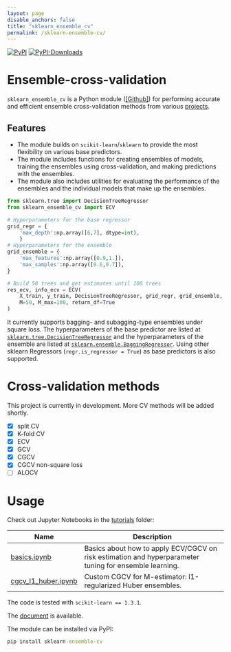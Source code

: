 ```yaml
---
layout: page
disable_anchors: false
title: "sklearn_ensemble_cv"
permalink: /sklearn-ensemble-cv/
---
```




[![PyPI](https://img.shields.io/pypi/v/sklearn_ensemble_cv?label=pypi)](https://pypi.org/project/sklearn-ensemble-cv)
[![PyPI-Downloads](https://img.shields.io/pepy/dt/sklearn_ensemble_cv)](https://pepy.tech/project/sklearn_ensemble_cv)

# Ensemble-cross-validation


`sklearn_ensemble_cv` is a Python module ([[Github]](https://github.com/jaydu1/ensemble-cross-validation/)) for performing accurate and efficient ensemble cross-validation methods from various [projects](https://jaydu1.github.io/overparameterized-ensembling/).


## Features
- The module builds on `scikit-learn`/`sklearn` to provide the most flexibility on various base predictors.
- The module includes functions for creating ensembles of models, training the ensembles using cross-validation, and making predictions with the ensembles. 
- The module also includes utilities for evaluating the performance of the ensembles and the individual models that make up the ensembles.


```python
from sklearn.tree import DecisionTreeRegressor
from sklearn_ensemble_cv import ECV

# Hyperparameters for the base regressor
grid_regr = {    
    'max_depth':np.array([6,7], dtype=int), 
    }
# Hyperparameters for the ensemble
grid_ensemble = {
    'max_features':np.array([0.9,1.]),
    'max_samples':np.array([0.6,0.7]),
}

# Build 50 trees and get estimates until 100 trees
res_ecv, info_ecv = ECV(
    X_train, y_train, DecisionTreeRegressor, grid_regr, grid_ensemble, 
    M=50, M_max=100, return_df=True
)
```

It currently supports bagging- and subagging-type ensembles under square loss.
The hyperparameters of the base predictor are listed at [`sklearn.tree.DecisionTreeRegressor`](https://scikit-learn.org/stable/modules/generated/sklearn.tree.DecisionTreeRegressor.html) and the hyperparameters of the ensemble are listed at [`sklearn.ensemble.BaggingRegressor`](https://scikit-learn.org/stable/modules/generated/sklearn.ensemble.BaggingRegressor.html).
Using other sklearn Regressors (`regr.is_regressor = True`) as base predictors is also supported.

# Cross-validation methods

This project is currently in development. More CV methods will be added shortly.

- [x] split CV
- [x] K-fold CV
- [x] ECV
- [x] GCV
- [x] CGCV
- [x] CGCV non-square loss
- [ ] ALOCV

# Usage


Check out Jupyter Notebooks in the [tutorials](https://github.com/jaydu1/ensemble-cross-validation/blob/main/tutorials) folder:

Name | Description
---|---
[basics.ipynb](https://github.com/jaydu1/ensemble-cross-validation/blob/main/tutorials/basics.ipynb) | Basics about how to apply ECV/CGCV on risk estimation and hyperparameter tuning for ensemble learning. 
[cgcv_l1_huber.ipynb](https://github.com/jaydu1/ensemble-cross-validation/blob/main/tutorials/cgcv_l1_huber.ipynb) | Custom CGCV for M-estimator: l1-regularized Huber ensembles. 

The code is tested with `scikit-learn == 1.3.1`.

The [document](https://jaydu1.github.io/overparameterized-ensembling/sklearn-ensemble-cv/docs/index) is available.

The module can be installed via PyPI:
```cmd
pip install sklearn-ensemble-cv
```
